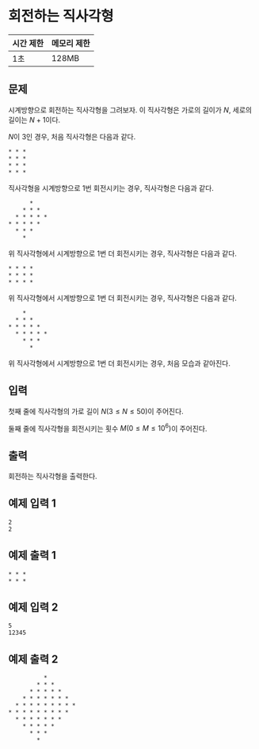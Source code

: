 # 회전하는 직사각형

| 시간 제한 | 메모리 제한 |
| --- | --- |
| 1초 | 128MB |

## 문제

시계방향으로 회전하는 직사각형을 그려보자. 이 직사각형은 가로의 길이가 $N$, 세로의 길이는 $N+1$이다.

$N$이 3인 경우, 처음 직사각형은 다음과 같다.

```
* * *
* * *
* * *
* * *
```

직사각형을 시계방향으로 1번 회전시키는 경우, 직사각형은 다음과 같다.


```
      *
    * * *
  * * * * *
* * * * *
  * * *
    *
```

위 직사각형에서 시계방향으로 1번 더 회전시키는 경우, 직사각형은 다음과 같다.

```
* * * *
* * * *
* * * *
```

위 직사각형에서 시계방향으로 1번 더 회전시키는 경우, 직사각형은 다음과 같다.

```
    *
  * * *
* * * * *
  * * * * *
    * * *
      *
```

위 직사각형에서 시계방향으로 1번 더 회전시키는 경우, 처음 모습과 같아진다.

## 입력

첫째 줄에 직사각형의 가로 길이 $N(3 \leq N \leq 50)$이 주어진다.

둘째 줄에 직사각형을 회전시키는 횟수 $M(0 \leq M \leq 10^{6})$이 주어진다.

## 출력

회전하는 직사각형을 출력한다.

## 예제 입력 1

```
2
2
```

## 예제 출력 1

```
* * *
* * *
```

## 예제 입력 2

```
5
12345
```

## 예제 출력 2

```
          *
        * * *
      * * * * *
    * * * * * * *
  * * * * * * * * *
* * * * * * * * *
  * * * * * * *
    * * * * *
      * * *
        *
```